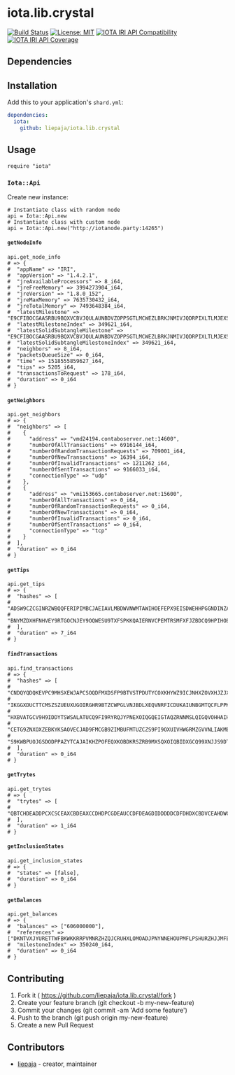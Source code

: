 # iota.lib.crystal

[![Build Status](https://travis-ci.org/liepaja/iota.lib.crystal.svg?branch=master)](https://travis-ci.org/liepaja/iota.lib.crystal)
[![License: MIT](https://img.shields.io/badge/License-MIT-yellow.svg)](https://opensource.org/licenses/MIT)
[![IOTA IRI API Compatibility](https://img.shields.io/badge/IOTA%20IRI%20API%20compatibility-v1.4-blue.svg)](https://iota.readme.io/v1.3.0/reference)
[![IOTA IRI API Coverage](https://img.shields.io/badge/IOTA%20IRI%20API%20coverage-7/15%20commands-blue.svg)](https://iota.readme.io/v1.3.0/reference)

## Dependencies


## Installation

Add this to your application's `shard.yml`:

```yaml
dependencies:
  iota:
    github: liepaja/iota.lib.crystal
```

## Usage

```crystal
require "iota"
```
### `Iota::Api`
Create new instance:
```crystal
# Instantiate class with random node
api = Iota::Api.new 
# Instantiate class with custom node
api = Iota::Api.new("http://iotanode.party:14265")
```

#### `getNodeInfo`


```crystal
api.get_node_info
# => {
#  "appName" => "IRI", 
#  "appVersion" => "1.4.2.1", 
#  "jreAvailableProcessors" => 8_i64, 
#  "jreFreeMemory" => 3994273904_i64, 
#  "jreVersion" => "1.8.0_152", 
#  "jreMaxMemory" => 7635730432_i64, 
#  "jreTotalMemory" => 7493648384_i64, 
#  "latestMilestone" => "E9CFIBOCGAASRBU9BQXVCBVJQULAUNBDVZOPPSGTLMCWEZLBRKJNMIVJQDRPIXLTLMJEXSHWZLAJ99999", 
#  "latestMilestoneIndex" => 349621_i64, 
#  "latestSolidSubtangleMilestone" => "E9CFIBOCGAASRBU9BQXVCBVJQULAUNBDVZOPPSGTLMCWEZLBRKJNMIVJQDRPIXLTLMJEXSHWZLAJ99999", 
#  "latestSolidSubtangleMilestoneIndex" => 349621_i64, 
#  "neighbors" => 8_i64, 
#  "packetsQueueSize" => 0_i64, 
#  "time" => 1518555859627_i64, 
#  "tips" => 5205_i64, 
#  "transactionsToRequest" => 178_i64, 
#  "duration" => 0_i64
# }
```

#### `getNeighbors`


```crystal
api.get_neighbors
# => {
#  "neighbors" => [
#    {
#      "address" => "vmd24194.contaboserver.net:14600", 
#      "numberOfAllTransactions" => 6916144_i64, 
#      "numberOfRandomTransactionRequests" => 709001_i64, 
#      "numberOfNewTransactions" => 16394_i64, 
#      "numberOfInvalidTransactions" => 1211262_i64, 
#      "numberOfSentTransactions" => 9166033_i64, 
#      "connectionType" => "udp"
#    }, 
#    {
#      "address" => "vmi153665.contaboserver.net:15600", 
#      "numberOfAllTransactions" => 0_i64, 
#      "numberOfRandomTransactionRequests" => 0_i64, 
#      "numberOfNewTransactions" => 0_i64, 
#      "numberOfInvalidTransactions" => 0_i64, 
#      "numberOfSentTransactions" => 0_i64, 
#      "connectionType" => "tcp"
#    }
#  ], 
#  "duration" => 0_i64
# }
```

#### `getTips`


```crystal
api.get_tips
# => {
#  "hashes" => [
#    "ADSW9CZCGINRZWBQQFERIPIMBCJAEIAVLMBDWVNWMTAWIHOEFEPX9EISDWEHHPGGNDINZAUCUERT99999", 
#    "BNYMZDXHFNHVEY9RTGOCNJEY9OQWESU9TXFSPKKQAIERNVCPEMTRSMFXFJZBDCQ9HPIHOBQJPZS999999" 
#  ], 
#  "duration" => 7_i64
# }
```

#### `findTransactions`


```crystal
api.find_transactions
# => {
#  "hashes" => [
#    "CNDQYQDQKEVPC9MHSXEWJAPCSOQDFMXDSFP9BTVSTPDUTYCOXKHYWZ9ICJNHXZOVXHJZJXWDKFLM99999", 
#    "IKGGXDUCTTCMSZSZUEUXUGOIRGHR9BTZCWPGLVNJBDLXEQVNRFICDUKAIUNBGMTQCFLPPK9PORGE99999", 
#    "HXBVATGCV9H9IDDYTSWSALATUCQ9FI9RYRQJYPNEXOIQGQEIGTAQZRNNMSLQIGQVOHHAIHVJTAULZ9999", 
#    "CETG9ZNXOXZEBKYKSAOVECJAD9FMCGB9ZIMBUFMTUZCZS9PI9OXUIVHWGRMZGVVNLIAKMEULNMIC99999", 
#    "S9KWBPUOJGSDODPPAZYTCAJAIKHZPOFEQXKOBDKRSZRB9MXSQXOIQBIDXGCQ99XNJJS9DTNRTHPLZ9999"
#  ], 
#  "duration" => 0_i64
# }
```

#### `getTrytes`


```crystal
api.get_trytes
# => {
#  "trytes" => [
#    "QBTCHDEADDPCXCSCEAXCBDEAXCCDHDPCGDEAUCCDFDEAGDIDDDDDCDFDHDXCBDVCEAHDWCTCEAHDPADADXCBDVCEAHDFDPCBD...."
#  ], 
#  "duration" => 1_i64
# }
```

#### `getInclusionStates`


```crystal
api.get_inclusion_states
# => {
#  "states" => [false], 
#  "duration" => 0_i64
# }
```

#### `getBalances`


```crystal
api.get_balances
# => {
#  "balances" => ["606000000"], 
#  "references" => ["DKNTVXJYURETTWFBKWKKRRPVMNRZHZQJCRUHXLOMOADJPNYNNEHOUPMFLPSHURZHJJMFEQSTADATA9999"], 
#  "milestoneIndex" => 350240_i64, 
#  "duration" => 0_i64
# }
```

## Contributing

1. Fork it ( https://github.com/liepaja/iota.lib.crystal/fork )
2. Create your feature branch (git checkout -b my-new-feature)
3. Commit your changes (git commit -am 'Add some feature')
4. Push to the branch (git push origin my-new-feature)
5. Create a new Pull Request

## Contributors

- [liepaja](https://github.com/[your-github-name])  - creator, maintainer
